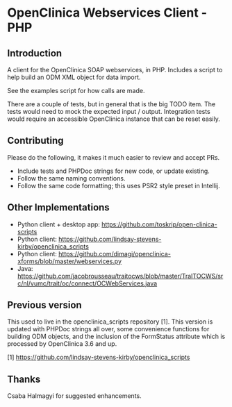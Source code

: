 # OpenClinica Webservices Client - PHP


## Introduction
A client for the OpenClinica SOAP webservices, in PHP. Includes a script to 
help build an ODM XML object for data import.

See the examples script for how calls are made.

There are a couple of tests, but in general that is the big TODO item. The
tests would need to mock the expected input / output. Integration tests would
require an accessible OpenClinica instance that can be reset easily.


## Contributing
Please do the following, it makes it much easier to review and accept PRs.
- Include tests and PHPDoc strings for new code, or update existing.
- Follow the same naming conventions.
- Follow the same code formatting; this uses PSR2 style preset in Intellij.


## Other Implementations
- Python client + desktop app: https://github.com/toskrip/open-clinica-scripts
- Python client: https://github.com/lindsay-stevens-kirby/openclinica_scripts
- Python client: https://github.com/dimagi/openclinica-xforms/blob/master/webservices.py
- Java: https://github.com/jacobrousseau/traitocws/blob/master/TraITOCWS/src/nl/vumc/trait/oc/connect/OCWebServices.java


## Previous version
This used to live in the openclinica_scripts repository [1]. This version is
updated with PHPDoc strings all over, some convenience functions for building
ODM objects, and the inclusion of the FormStatus attribute which is processed
by OpenClinica 3.6 and up.

[1] https://github.com/lindsay-stevens-kirby/openclinica_scripts


## Thanks
Csaba Halmagyi for suggested enhancements.